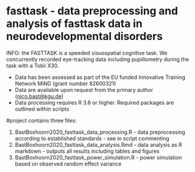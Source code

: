 # fasttask - data preprocessing and analysis of fasttask data in neurodevelopmental disorders

INFO: the FASTTASK is a speeded visuospatial cognitive task. We concurrently recorded eye-tracking data including pupillometry
during the task with a Tobii X30.

- Data has been assessed as part of the EU funded Innovative Training Network MiND (grant number 82600321)
- Data are available upon request from the primary author (nico.bast@kgu.de)
- Data processing requires R 3.6 or higher. Required packages are outlined within scripts

#project contains three files:
1. BastBoxhoorn2020_fasttask_data_processing.R - data preprocessing according to established standards - see in script commenting
2. BastBoxhoorn2020_fasttask_data_analysis.Rmd - data analysis as R markdown - outputs all results including tables and figures
3. BastBoxhoorn2020_fasttask_power_simulation.R - power simulation based on observed random effect variance
